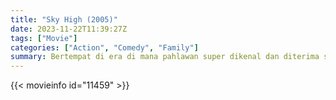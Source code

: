 ```yaml
---
title: "Sky High (2005)"
date: 2023-11-22T11:39:27Z
tags: ["Movie"]
categories: ["Action", "Comedy", "Family"]
summary: Bertempat di era di mana pahlawan super dikenal dan diterima secara umum, William Stronghold muda, putra Komandan dan Jetstream, mencoba menemukan keseimbangan antara menjadi remaja normal dan makhluk luar biasa.
---
```


<mux-player stream-type="on-demand"
src="https://kp3d-my.sharepoint.com/personal/ryoo_kp3d_onmicrosoft_com/_layouts/15/download.aspx?share=EV2k3zBfsABBlGqOe8NgnKIBYeOmCQDPTja8GPisV6mNnA" prefer-playback="mse" controls>

</mux-player>


{{< movieinfo id="11459" >}}

<script src="https://cdn.jsdelivr.net/npm/@mux/mux-player"></script>

 <script type="application/ld+json ">
{
"@context": "https://schema.org/",
"@type": "VideoObject",
"name": "Sky High",
"contentUrl": "https://stream.mux.com/NIyv4P01z1IFzFhi6GOWtLKcRRxNX5fjBLPFlGpGeJrU.m3u8",
"thumbnailUrl": "https://www.themoviedb.org/t/p/original/bDWWwPsL6IL3IWbskOIxO0eELyM.jpg?width=314&fit_mode=preserve&time=25",
"uploadDate": "2023-11-22T11:39:27Z",
}

</script>